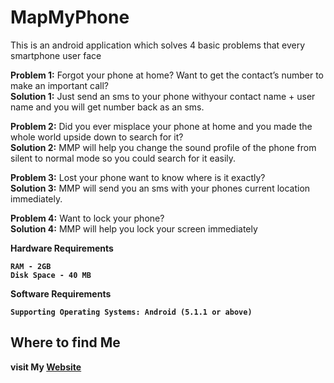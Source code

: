 # MapMyPhone



This is an android application which solves 4 basic problems that every smartphone user face<br>

<b>Problem 1:</b> Forgot your phone at home? Want to get the contact’s number to make an important call?<br>
<b>Solution 1:</b> Just send an sms to your phone withyour contact name + user name  and you will get number back as an sms.<br>

<b>Problem 2:</b> Did you ever misplace your phone at home and you made the whole world upside down to search for it? <br>
<b>Solution 2:</b> MMP will help you change the sound profile of the phone from silent to normal mode so you could search for it easily.<br>

<b>Problem 3:</b> Lost your phone want to know where is it exactly?<br>
<b>Solution 3:</b> MMP will send you an sms with your phones current location immediately.<br>

<b>Problem 4:</b> Want to lock your phone?<br>
<b>Solution 4:</b> MMP will help you lock your screen immediately

<b>Hardware Requirements<b>
```
RAM - 2GB
Disk Space - 40 MB
```
<b>Software Requirements<b>
```
Supporting Operating Systems: Android (5.1.1 or above)
```
## Where to find Me
visit My [Website](https://sanjaysblog.netlify.app/)
